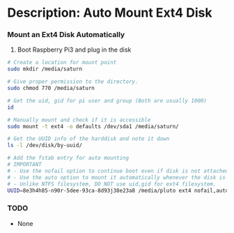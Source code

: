 # Description: Auto Mount Ext4 Disk

### Mount an Ext4 Disk Automatically
1. Boot Raspberry Pi3 and plug in the disk
```bash
# Create a location for mount point
sudo mkdir /media/saturn

# Give proper permission to the directory.
sudo chmod 770 /media/saturn

# Get the uid, gid for pi user and group (Both are usually 1000)
id

# Manually mount and check if it is accessible
sudo mount -t ext4 -o defaults /dev/sda1 /media/saturn/

# Get the UUID info of the harddisk and note it down
ls -l /dev/disk/by-uuid/

# Add the fstab entry for auto mounting
# IMPORTANT
# - Use the nofail option to continue boot even if disk is not attached during boot. Otherwise boot will fail.
# - Use the auto option to mount it automatically whenever the disk is attached even after the boot.
# - Unlike NTFS filesystem, DO NOT use uid,gid for ext4 filesystem.
UUID=8e3h4h85-n90r-5dee-93ca-8d93j38e23a8 /media/pluto ext4 nofail,auto,defaults 0 0
```

### TODO
- None
